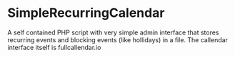 # SimpleRecurringCalendar
A self contained PHP script with very simple admin interface that stores recurring events and blocking events (like hollidays) in a file. The callendar interface itself is fullcallendar.io
